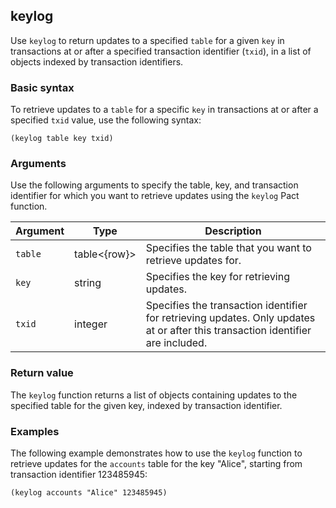 ## keylog

Use `keylog` to return updates to a specified `table` for a given `key` in transactions at or after a specified transaction identifier (`txid`), in a list of objects indexed by transaction identifiers.

### Basic syntax

To retrieve updates to a `table` for a specific `key` in transactions at or after a specified `txid` value, use the following syntax:

```pact
(keylog table key txid)
```

### Arguments

Use the following arguments to specify the table, key, and transaction identifier for which you want to retrieve updates using the `keylog` Pact function.

| Argument | Type | Description |
| --- | --- | --- |
| `table` | table<{row}> | Specifies the table that you want to retrieve updates for. |
| `key` | string | Specifies the key for retrieving updates. |
| `txid` | integer | Specifies the transaction identifier for retrieving updates. Only updates at or after this transaction identifier are included. |

### Return value

The `keylog` function returns a list of objects containing updates to the specified table for the given key, indexed by transaction identifier.

### Examples

The following example demonstrates how to use the `keylog` function to retrieve updates for the `accounts` table for the key "Alice", starting from transaction identifier 123485945:

```pact
(keylog accounts "Alice" 123485945)
```
